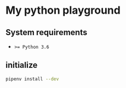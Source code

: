# My python playground

## System requirements

* `>= Python 3.6`

## initialize

```bash
pipenv install --dev
```
